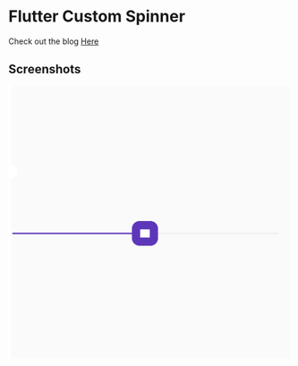 # Flutter Custom Spinner 

Check out the blog [Here](https://medium.com/@singhgursheesh12/flutter-custom-spinner-thumb-part-2-568629139df8)

## Screenshots

![End Result]( screenshots/Screenshot_1.png "End Result")
